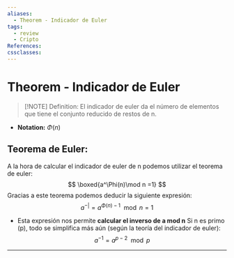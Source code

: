 ```yaml
---
aliases:
  - Theorem - Indicador de Euler
tags:
  - review
  - Cripto
References: 
cssclasses:
---
```

# Theorem - Indicador de Euler

> [!NOTE] Definition: 
> El indicador de euler da el número de elementos que tiene el conjunto reducido de restos de n.  
+ **Notation:** $\Phi (n)$ 
## Teorema de Euler: 
A la hora de calcular el indicador de euler de n podemos utilizar el teorema de euler:
$$
\boxed{a^\Phi(n)\mod n =1}
$$
Gracias a este teorema podemos deducir la siguiente expresión: 
$$
a^{-|} = a^{\Phi(n)-1} \mod n = 1
$$
+ Esta expresión nos permite **calcular el inverso de a mod n**
Si n es primo (p), todo se simplifica más aún (según la teoría del indicador de euler): 
$$
a^{-1} = a^{p-2} \mod p
$$


***